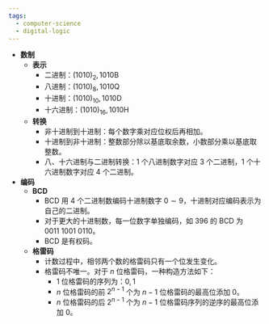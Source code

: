 ```yaml
---
tags:
  - computer-science
  - digital-logic
---
```

- **数制**
	- **表示**
		- 二进制：$(1010)_2,1010\mathrm B$
		- 八进制：$(1010)_8,1010\mathrm Q$
		- 十进制：$(1010)_{10},1010\mathrm D$
		- 十六进制：$(1010)_{16},1010\mathrm H$
	- **转换**
		- 非十进制到十进制：每个数字乘对应位权后再相加。
		- 十进制到非十进制：整数部分除以基底取余数，小数部分乘以基底取整数。
		- 八、十六进制与二进制转换：$1$ 个八进制数字对应 $3$ 个二进制，$1$ 个十六进制数字对应 $4$ 个二进制。
- **编码**
	- **BCD**
		- BCD 用 $4$ 个二进制数编码十进制数字 $0\sim 9$，十进制对应编码表示为自己的二进制。
		- 对于更大的十进制数，每一位数字单独编码，如 $396$ 的 BCD 为 $0011\ 1001\ 0110$。
		- BCD 是有权码。
	- **格雷码**
		- 计数过程中，相邻两个数的格雷码只有一个位发生变化。
		- 格雷码不唯一。对于 $n$ 位格雷码，一种构造方法如下：
			- $1$ 位格雷码的序列为：$0,1$
			- $n$ 位格雷码的前 $2^{n-1}$ 个为 $n-1$ 位格雷码的最高位添加 $0$。
			- $n$ 位格雷码的后 $2^{n-1}$ 个为 $n-1$ 位格雷码序列的逆序的最高位添加 $0$。